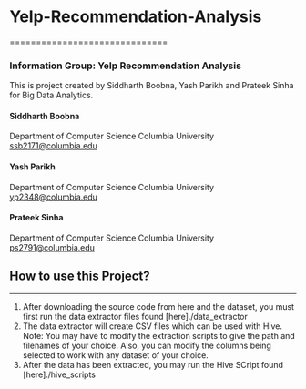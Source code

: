 # Yelp-Recommendation-Analysis
==============================

### Information Group: Yelp Recommendation Analysis

This is project created by Siddharth Boobna, Yash Parikh and Prateek Sinha for Big Data Analytics.

#### Siddharth Boobna
Department of Computer Science
Columbia University
ssb2171@columbia.edu

#### Yash Parikh
Department of Computer Science
Columbia University
yp2348@columbia.edu

#### Prateek Sinha
Department of Computer Science
Columbia University
ps2791@columbia.edu

## How to use this Project?
---
1. After downloading the source code from here and the dataset, you must first run the data extractor files found [here]./data_extractor
2. The data extractor will create CSV files which can be used with Hive.
  Note: You may have to modify the extraction scripts to give the path and filenames of your choice. Also, you can modify the columns being selected to work with any dataset of your choice.
3. After the data has been extracted, you may run the Hive SCript found [here]./hive_scripts
